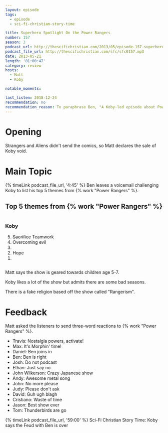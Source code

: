 ```yaml
---
layout: episode
tags:
  - episode
  - sci-fi-christian-story-time

title: Superhero Spotlight On the Power Rangers
number: 157
season: 3
podcast_url: http://thescifichristian.com/2013/05/episode-157-superhero-spotlight-on-the-power-rangers/
podcast_file_url: http://thescifichristian.com/sfc/sfc0157.mp3
date: 2013-05-21
length: '01:00:47'
category: review
hosts:
  - Matt
  - Koby

notable_moments:

last_listen: 2018-12-24
recommendation: no
recommendation_reason: To paraphrase Ben, "A Koby-led episode about Power Rangers, what could go wrong."
---
```

# Opening
Strangers and Aliens didn't send the comics, so Matt declares the sale of Koby void. 



# Main Topic
{% timeLink podcast_file_url, '4:45' %} Ben leaves a voicemail challenging Koby to list his top 5 themes from {% work "Power Rangers" %}.

<div class="top-five">
  <h2 class="has-text-centered">Top 5 themes from {% work "Power Rangers" %}</h2>
  <div class="columns">
    <div class="column koby">
      <h3>Koby</h3>
      <ol reversed>
        <li><s>Sacrifice</s> Teamwork
        <li>Overcoming evil
        <li>&nbsp;
        <li>Hope
        <li>&nbsp;
      </ol>
    </div>
  </div>
</div>

Matt says the show is geared towards children age 5-7.

Koby likes a lot of the show but admits there are some bad seasons. 

There is a fake religion based off the show called "Rangerism". 



# Feedback
Matt asked the listeners to send three-word reactions to {% work "Power Rangers" %}.
- Travis: Nostalgia powers, activate!
- Max: It's Morphin' time!
- Daniel: Ben joins in
- Ben: Ben is right
- Josh: Do not podcast
- Ethan: Just say no
- John Wilkerson: Crazy Japanese show
- Andy: Awesome metal song
- John: No more please
- Judy: Please don't ask
- David: Guh ugh blagh 
- Cristiano: Waste of time 
- Jason: Best show ever
- Tom: Thunderbirds are go

{% timeLink podcast_file_url, '59:00' %} Sci-Fi Christian Story Time: Koby says the Feud with Ben is over
